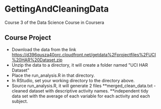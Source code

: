 # GettingAndCleaningData
Course 3 of the Data Science Course in Coursera

## Course Project
* Download the data from the link https://d396qusza40orc.cloudfront.net/getdata%2Fprojectfiles%2FUCI%20HAR%20Dataset.zip
* Unzip the data to a directory, it will create a folder named "UCI HAR Dataset"
* Place the run_analysis.R in that directory.
* In RStudio, set your working directory to the directory above.
* Source run_analysis.R, it will generate 2 files
**merged_clean_data.txt - cleaned dataset with descriptive activity names.
**independent tidy data set with the average of each variable for each activity and each subject.

